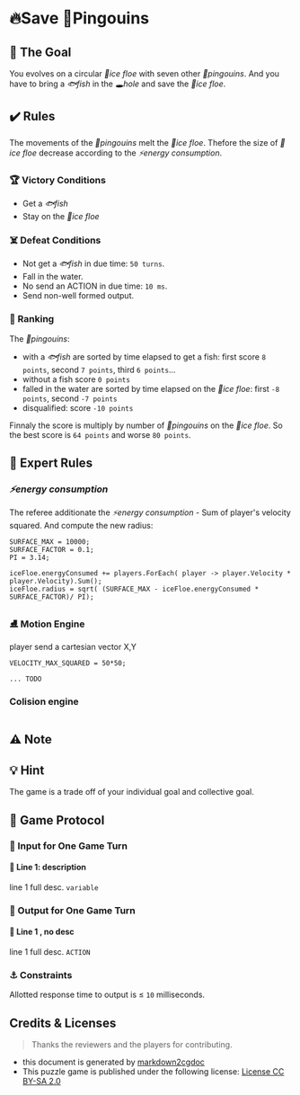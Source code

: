 # 🔥Save 🐧Pingouins

## 🎯 The Goal

You evolves on a circular *🧊ice floe* with seven other *🐧pingouins*.
And you have to bring a *🐟fish*  in the *🕳️hole* and save the *🧊ice floe*.

## ✔️ Rules

The movements of the *🐧pingouins* melt the *🧊ice floe*.
Thefore the size of *🧊ice floe* decrease according to the *⚡energy consumption*.

### 🏆 Victory Conditions

* Get a *🐟fish*
* Stay on the *🧊ice floe*

### ☠️ Defeat Conditions

* Not get a *🐟fish* in due time: `50 turns`.
* Fall in the water.
* No send an ACTION in due time: `10 ms`.
* Send non-well formed output.

### 🏅 Ranking

The *🐧pingouins*:
* with a *🐟fish* are sorted by time elapsed to get a fish: first score `8 points`, second `7 points`, third  `6 points`...
* without a fish score `0 points`
* falled in the water are sorted by time elapsed on the *🧊ice floe*: first `-8 points`, second `-7 points` 
* disqualified: score `-10 points`

Finnaly the score is multiply by number of *🐧pingouins* on the *🧊ice floe*. So the best score is `64 points` and worse `80 points`.

## 🐯 Expert Rules

### *⚡energy consumption*

The referee additionate the *⚡energy consumption* - Sum of player's velocity squared. And compute the new radius:

```speudocode
SURFACE_MAX = 10000;
SURFACE_FACTOR = 0.1;
PI = 3.14;

iceFloe.energyConsumed += players.ForEach( player -> player.Velocity * player.Velocity).Sum();
iceFloe.radius = sqrt( (SURFACE_MAX - iceFloe.energyConsumed * SURFACE_FACTOR)/ PI);
```

### ⛸️ Motion Engine

player send a cartesian vector X,Y

```speudocode
VELOCITY_MAX_SQUARED = 50*50;

... TODO
```

### Colision engine

```speudocode
```

## ⚠️ Note

## 💡 Hint

The game is a trade off of your individual goal and collective goal.

## 🧾 Game Protocol

### 👀 Input for One Game Turn

#### 📑 Line 1: description

line 1 full desc. `variable`

### 💬 Output for One Game Turn

#### 📑 Line 1 , no desc

line 1 full desc. `ACTION`

### ⚓ Constraints

Allotted response time to output is ≤ `10` milliseconds.

## Credits & Licenses

> Thanks the reviewers and the players for contributing.

* this document is generated by [markdown2cgdoc](https://github.com/marcgardent/markdown2cgdoc)
* This puzzle game is published under the following license: [License CC BY-SA 2.0](https://creativecommons.org/licenses/by-sa/2.0/)
